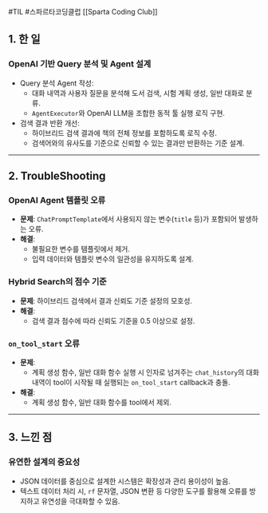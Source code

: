 #TIL #스파르타코딩클럽 [[Sparta Coding Club]]

## 1. 한 일

### OpenAI 기반 Query 분석 및 Agent 설계
- Query 분석 Agent 작성:
    - 대화 내역과 사용자 질문을 분석해 도서 검색, 시험 계획 생성, 일반 대화로 분류.
    - `AgentExecutor`와 OpenAI LLM을 조합한 동적 툴 실행 로직 구현.
- 검색 결과 반환 개선:
    - 하이브리드 검색 결과에 책의 전체 정보를 포함하도록 로직 수정.
    - 검색어와의 유사도를 기준으로 신뢰할 수 있는 결과만 반환하는 기준 설계.


---
## 2. TroubleShooting

### OpenAI Agent 템플릿 오류
- **문제**: `ChatPromptTemplate`에서 사용되지 않는 변수(`title` 등)가 포함되어 발생하는 오류.
- **해결**:
    - 불필요한 변수를 템플릿에서 제거.
    - 입력 데이터와 템플릿 변수의 일관성을 유지하도록 설계.

### Hybrid Search의 점수 기준
- **문제**: 하이브리드 검색에서 결과 신뢰도 기준 설정의 모호성.
- **해결**:
    - 검색 결과 점수에 따라 신뢰도 기준을 0.5 이상으로 설정.

### `on_tool_start` 오류
- **문제**:
	- 계획 생성 함수, 일반 대화 함수 실행 시 인자로 넘겨주는 `chat_history`의 대화 내역이 tool이 시작될 때 실행되는 `on_tool_start` callback과 충돌.
- **해결**:
	- 계획 생성 함수, 일반 대화 함수를 tool에서 제외.


---
## 3. 느낀 점

### 유연한 설계의 중요성
- JSON 데이터를 중심으로 설계한 시스템은 확장성과 관리 용이성이 높음.
- 텍스트 데이터 처리 시, `rf` 문자열, JSON 변환 등 다양한 도구를 활용해 오류를 방지하고 유연성을 극대화할 수 있음.

